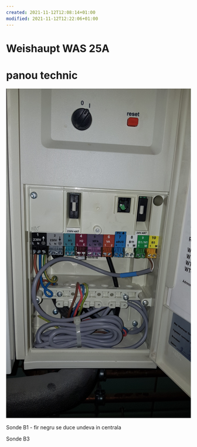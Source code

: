 ```yaml
---
created: 2021-11-12T12:08:14+01:00
modified: 2021-11-12T12:22:06+01:00
---
```


# Weishaupt  WAS 25A

# panou technic

![img](./78b7e43eb9ac75737bd3bc16e312dd23.jpg)

Sonde B1 - fir negru se duce undeva in centrala

Sonde B3
